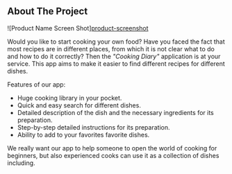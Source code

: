 ## About The Project

![Product Name Screen Shot][product-screenshot](screen_app.png)

Would you like to start cooking your own food? Have you faced the fact that most recipes are in different places, from which it is not clear what to do and how to do it correctly? Then the _"Cooking Diary"_ application is at your service.
This app aims to make it easier to find different recipes for different dishes.
 
Features of our app:
* Huge cooking library in your pocket.
* Quick and easy search for different dishes.
* Detailed description of the dish and the necessary ingredients for its preparation.
* Step-by-step detailed instructions for its preparation.
* Ability to add to your favorites favorite dishes.

We really want our app to help someone to open the world of cooking for beginners, but also experienced cooks can use it as a collection of dishes including.

